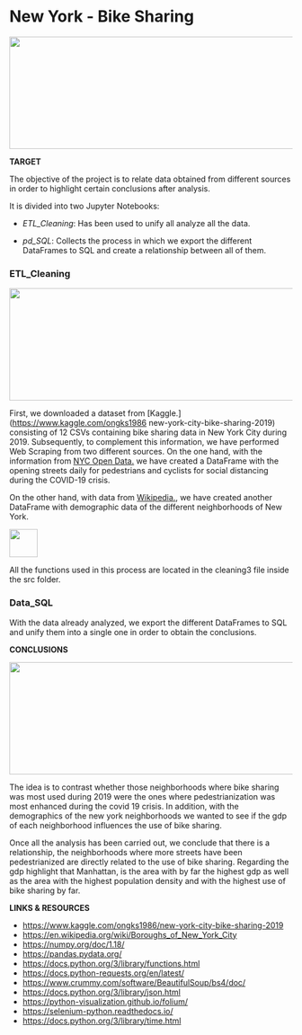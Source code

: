# New York - Bike Sharing

<img src = "fotos/sky.jpg" width="800" height="200">

**TARGET**

The objective of the project is to relate data obtained from different sources in order to highlight certain conclusions 
after analysis.  

It is divided into two Jupyter Notebooks:
* *ETL_Cleaning*: Has been used to unify all analyze all the data.

* *pd_SQL*: Collects the process in which we export the different DataFrames to SQL and create a relationship between all of them.

### ETL_Cleaning
<img src = "FOTOS/bici2.jpg" width="800" height="200">

First, we downloaded a dataset from [Kaggle.](https://www.kaggle.com/ongks1986 new-york-city-bike-sharing-2019) consisting of 12 CSVs containing bike sharing data in New York City during 2019.
Subsequently, to complement this information, we have  performed Web Scraping from two different sources.
On the one hand, with the information from [NYC Open Data.](https://data.cityofnewyork.us/Health/Open-Streets-Locations/uiay-nctu) 
we have created a DataFrame with the opening streets daily 
for pedestrians and cyclists for social distancing during the COVID-19 crisis.

On the other hand, with data from [Wikipedia.](https://en.wikipedia.org/wiki/Boroughs_of_New_York_City), we have created another DataFrame with demographic data of the different neighborhoods of New York.

<img src = "FOTOS/py.jpg" width="50" height="50">

All the functions used in this process are located in the cleaning3 file inside the src folder.

### Data_SQL

With the data already analyzed, we export the different DataFrames to SQL and unify them into a single one in order to obtain the conclusions.

**CONCLUSIONS**

<img src = "fotos/wall.jpg" width="800" height="200">


The idea is to contrast whether those neighborhoods where bike sharing was most used during 2019 were the ones where pedestrianization was most enhanced during the covid 19 crisis.
In addition, with the demographics of the new york neighborhoods we wanted to see if the gdp of each neighborhood influences the use of bike sharing.

Once all the analysis has been carried out, we conclude that there is a relationship, the neighborhoods where more streets have been pedestrianized are directly related to the use of bike sharing. Regarding the gdp highlight that Manhattan, is the area with by far the highest gdp as well as the area with the highest population density and  with the highest use of bike sharing by far.

**LINKS & RESOURCES**
* https://www.kaggle.com/ongks1986/new-york-city-bike-sharing-2019
* https://en.wikipedia.org/wiki/Boroughs_of_New_York_City
* https://numpy.org/doc/1.18/
* https://pandas.pydata.org/
* https://docs.python.org/3/library/functions.html
* https://docs.python-requests.org/en/latest/
* https://www.crummy.com/software/BeautifulSoup/bs4/doc/
* https://docs.python.org/3/library/json.html
* https://python-visualization.github.io/folium/
* https://selenium-python.readthedocs.io/
* https://docs.python.org/3/library/time.html
